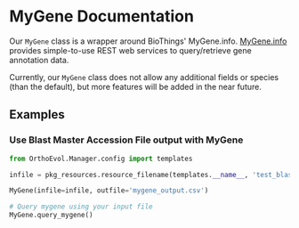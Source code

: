 # MyGene Documentation
Our `MyGene` class is a wrapper around BioThings' MyGene.info. [MyGene.info](http://mygene.info) provides
simple-to-use REST web services to query/retrieve gene annotation data.

Currently, our `MyGene` class does not allow any additional fields or species
(than the default), but more features will be added in the near future.

## Examples

### Use Blast Master Accession File output with MyGene

```python
from OrthoEvol.Manager.config import templates

infile = pkg_resources.resource_filename(templates.__name__, 'test_blast.csv')

MyGene(infile=infile, outfile='mygene_output.csv')

# Query mygene using your input file
MyGene.query_mygene()
```

